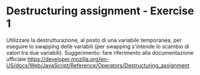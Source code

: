 # Destructuring assignment - Exercise 1

Utilizzare la destrutturazione, al posto di una variabile temporanea, per eseguire lo swapping delle variabili (per swapping s'intende lo scambio di valori tra due variabili).
Suggerimento: fare riferimento alla documentazione ufficiale <https://developer.mozilla.org/en-US/docs/Web/JavaScript/Reference/Operators/Destructuring_assignment>
